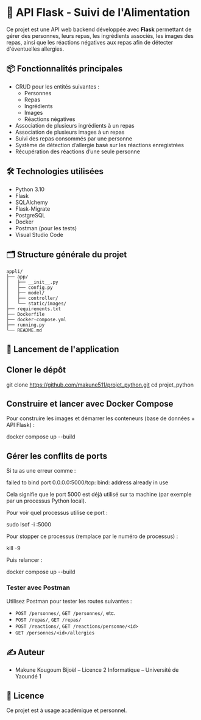 # 🥗 API Flask - Suivi de l'Alimentation

Ce projet est une API web backend développée avec **Flask** permettant de gérer des personnes, leurs repas, les ingrédients associés, les images des repas, ainsi que les réactions négatives aux repas afin de détecter d'éventuelles allergies.

## 📦 Fonctionnalités principales

- CRUD pour les entités suivantes :
  - Personnes
  - Repas
  - Ingrédients
  - Images
  - Réactions négatives
- Association de plusieurs ingrédients à un repas
- Association de plusieurs images à un repas
- Suivi des repas consommés par une personne
- Système de détection d’allergie basé sur les réactions enregistrées
- Récupération des réactions d’une seule personne

## 🛠️ Technologies utilisées

- Python 3.10
- Flask
- SQLAlchemy
- Flask-Migrate
- PostgreSQL
- Docker
- Postman (pour les tests)
- Visual Studio Code

## 🗂️ Structure générale du projet

```
appli/
├── app/
│   ├── __init__.py
│   ├── config.py
│   ├── model/
│   ├── controller/
│   └── static/images/
├── requirements.txt
├── Dockerfile
├── docker-compose.yml
├── running.py
└── README.md
```

## 🚀 Lancement de l'application

## Cloner le dépôt

git clone https://github.com/makune511/projet_python.git
cd projet_python

## Construire et lancer avec Docker Compose

Pour construire les images et démarrer les conteneurs (base de données + API Flask) :

docker compose up --build


## Gérer les conflits de ports

Si tu as une erreur comme :

failed to bind port 0.0.0.0:5000/tcp: bind: address already in use

Cela signifie que le port 5000 est déjà utilisé sur ta machine (par exemple par un processus Python local).

Pour voir quel processus utilise ce port :

sudo lsof -i :5000

Pour stopper ce processus (remplace <PID> par le numéro de processus) :

kill -9 <PID>

Puis relancer :

docker compose up --build


###  Tester avec Postman

Utilisez Postman pour tester les routes suivantes :
- `POST /personnes/`, `GET /personnes/`, etc.
- `POST /repas/`, `GET /repas/`
- `POST /reactions/`, `GET /reactions/personne/<id>`
- `GET /personnes/<id>/allergies`

## ✍️ Auteur

- Makune Kougoum Bijoël – Licence 2 Informatique – Université de Yaoundé 1

## 📄 Licence

Ce projet est à usage académique et personnel.
